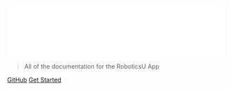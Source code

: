 <!-- _coverpage.md -->

![logo](_media/Abilix-Logo.png)

> All of the documentation for the RoboticsU App

[GitHub](https://github.com/christaclark/RoboticsU-Docs)
[Get Started](#docsify)

